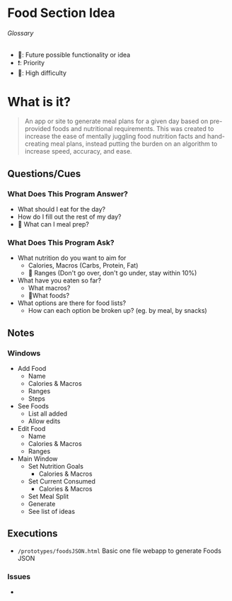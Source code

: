 # Food Section Idea
###### Glossary
- 🔮: Future possible functionality or idea
- ❗: Priority
- 🧠: High difficulty
# What is it?
> An app or site to generate meal plans for a given day based on pre-provided foods and nutritional requirements.
> This was created to increase the ease of mentally juggling food nutrition facts and hand-creating meal plans, instead putting the burden on an algorithm to increase speed, accuracy, and ease.
## Questions/Cues
### What Does This Program Answer?
- What should I eat for the day?
- How do I fill out the rest of my day?
- 🔮 What can I meal prep?
### What Does This Program Ask?
- What nutrition do you want to aim for
	- Calories, Macros (Carbs, Protein, Fat)
	- 🔮 Ranges (Don't go over, don't go under, stay within 10%)
- What have you eaten so far?
	- What macros?
	- 🔮What foods?
- What options are there for food lists?
	- How can each option be broken up? (eg. by meal, by snacks)

## Notes
### Windows
- Add Food
	- Name
	- Calories & Macros
	- Ranges
	- Steps
- See Foods
	- List all added
	- Allow edits
- Edit Food
	- Name
	- Calories & Macros
	- Ranges
- Main Window
	- Set Nutrition Goals
		- Calories & Macros
	- Set Current Consumed
		- Calories & Macros
	- Set Meal Split
	- Generate
	- See list of ideas
## Executions
- `/prototypes/foodsJSON.html` Basic one file webapp to generate Foods JSON

### Issues
- 
